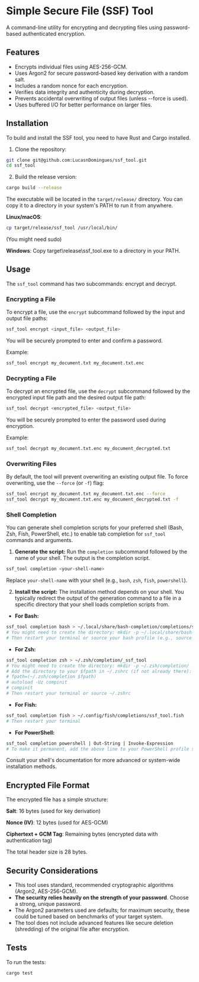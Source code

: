 # Simple Secure File (SSF) Tool
A command-line utility for encrypting and decrypting files using password-based authenticated encryption.

## Features
- Encrypts individual files using AES-256-GCM.
- Uses Argon2 for secure password-based key derivation with a random salt.
- Includes a random nonce for each encryption.
- Verifies data integrity and authenticity during decryption.
- Prevents accidental overwriting of output files (unless --force is used).
- Uses buffered I/O for better performance on larger files.

## Installation
To build and install the SSF tool, you need to have Rust and Cargo installed.

1. Clone the repository:
```bash
git clone git@github.com:LucasnDomingues/ssf_tool.git
cd ssf_tool
```

2. Build the release version:
```bash
cargo build --release
```
The executable will be located in the `target/release/` directory. You can copy it to a directory in your system's PATH to run it from anywhere.

**Linux/macOS**:
```bash
cp target/release/ssf_tool /usr/local/bin/
```
(You might need sudo)

**Windows**: Copy target\release\ssf_tool.exe to a directory in your PATH.

## Usage
The `ssf_tool` command has two subcommands: encrypt and decrypt.

### Encrypting a File
To encrypt a file, use the `encrypt` subcommand followed by the input and output file paths:

```bash
ssf_tool encrypt <input_file> <output_file>
```
You will be securely prompted to enter and confirm a password.

Example:
```bash
ssf_tool encrypt my_document.txt my_document.txt.enc
```

### Decrypting a File
To decrypt an encrypted file, use the `decrypt` subcommand followed by the encrypted input file path and the desired output file path:

```bash 
ssf_tool decrypt <encrypted_file> <output_file>
```
You will be securely prompted to enter the password used during encryption.

Example:
```bash 
ssf_tool decrypt my_document.txt.enc my_document_decrypted.txt
``` 

### Overwriting Files
By default, the tool will prevent overwriting an existing output file. To force overwriting, use the `--force` (or `-f`) flag:

```bash
ssf_tool encrypt my_document.txt my_document.txt.enc --force
ssf_tool decrypt my_document.txt.enc my_document_decrypted.txt -f
```

### Shell Completion
You can generate shell completion scripts for your preferred shell (Bash, Zsh, Fish, PowerShell, etc.) to enable tab completion for `ssf_tool` commands and arguments.

1. **Generate the script:**
Run the `completion` subcommand followed by the name of your shell. The output is the completion script.

```bash
ssf_tool completion <your-shell-name>
```
Replace `your-shell-name` with your shell (e.g., `bash`, `zsh`, `fish`, `powershell`).

2. **Install the script:**
The installation method depends on your shell. You typically redirect the output of the generation command to a file in a specific directory that your shell loads completion scripts from.

- **For Bash:**
```bash
ssf_tool completion bash > ~/.local/share/bash-completion/completions/ssf_tool
# You might need to create the directory: mkdir -p ~/.local/share/bash-completion/completions/
# Then restart your terminal or source your bash profile (e.g., source ~/.bashrc)
```

- **For Zsh:**
```bash
ssf_tool completion zsh > ~/.zsh/completion/_ssf_tool
# You might need to create the directory: mkdir -p ~/.zsh/completion/
# Add the directory to your $fpath in ~/.zshrc (if not already there):
# fpath=(~/.zsh/completion $fpath)
# autoload -Uz compinit
# compinit
# Then restart your terminal or source ~/.zshrc
```

- **For Fish:**
```bash
ssf_tool completion fish > ~/.config/fish/completions/ssf_tool.fish
# Then restart your terminal
```

- **For PowerShell:**
```bash
ssf_tool completion powershell | Out-String | Invoke-Expression
# To make it permanent, add the above line to your PowerShell profile script.
```

Consult your shell's documentation for more advanced or system-wide installation methods.

## Encrypted File Format
The encrypted file has a simple structure:

**Salt**: 16 bytes (used for key derivation)

**Nonce (IV)**: 12 bytes (used for AES-GCM)

**Ciphertext + GCM Tag**: Remaining bytes (encrypted data with authentication tag)

The total header size is 28 bytes.

## Security Considerations

- This tool uses standard, recommended cryptographic algorithms (Argon2, AES-256-GCM).
- **The security relies heavily on the strength of your password**. Choose a strong, unique password.
- The Argon2 parameters used are defaults; for maximum security, these could be tuned based on benchmarks of your target system.
- The tool does not include advanced features like secure deletion (shredding) of the original file after encryption.

## Tests

To run the tests:
```bash
cargo test
```
